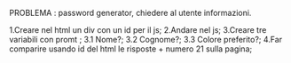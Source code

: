 PROBLEMA : password generator, chiedere al utente informazioni.

1.Creare nel html un div con un id per il js;
2.Andare nel js;
3.Creare tre variabili con promt ;
    3.1 Nome?;
    3.2 Cognome?;
    3.3 Colore preferito?;
4.Far comparire usando id del html le risposte + numero 21 sulla pagina;